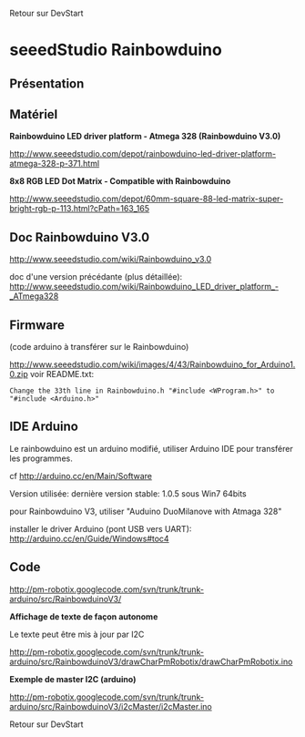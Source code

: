 Retour sur DevStart

# seeedStudio Rainbowduino #
## Présentation ##


## Matériel ##

**Rainbowduino LED driver platform - Atmega 328 (Rainbowduino V3.0)**

http://www.seeedstudio.com/depot/rainbowduino-led-driver-platform-atmega-328-p-371.html

**8x8 RGB LED Dot Matrix - Compatible with Rainbowduino**

http://www.seeedstudio.com/depot/60mm-square-88-led-matrix-super-bright-rgb-p-113.html?cPath=163_165


## Doc Rainbowduino V3.0 ##
http://www.seeedstudio.com/wiki/Rainbowduino_v3.0

doc d'une version précédante (plus détaillée): http://www.seeedstudio.com/wiki/Rainbowduino_LED_driver_platform_-_ATmega328


## Firmware ##
(code arduino à transférer sur le Rainbowduino)

http://www.seeedstudio.com/wiki/images/4/43/Rainbowduino_for_Arduino1.0.zip
voir README.txt:
```
Change the 33th line in Rainbowduino.h "#include <WProgram.h>" to "#include <Arduino.h>"
```

## IDE Arduino ##
Le rainbowduino est un arduino modifié, utiliser Arduino IDE pour transférer les programmes.

cf http://arduino.cc/en/Main/Software

Version utilisée: dernière version stable: 1.0.5 sous Win7 64bits

pour Rainbowduino V3, utiliser "Auduino DuoMilanove with Atmaga 328"

installer le driver Arduino (pont USB vers UART): http://arduino.cc/en/Guide/Windows#toc4


## Code ##
http://pm-robotix.googlecode.com/svn/trunk/trunk-arduino/src/RainbowduinoV3/

**Affichage de texte de façon autonome**

Le texte peut être mis à jour par I2C

http://pm-robotix.googlecode.com/svn/trunk/trunk-arduino/src/RainbowduinoV3/drawCharPmRobotix/drawCharPmRobotix.ino

**Exemple de master I2C (arduino)**

http://pm-robotix.googlecode.com/svn/trunk/trunk-arduino/src/RainbowduinoV3/i2cMaster/i2cMaster.ino

Retour sur DevStart